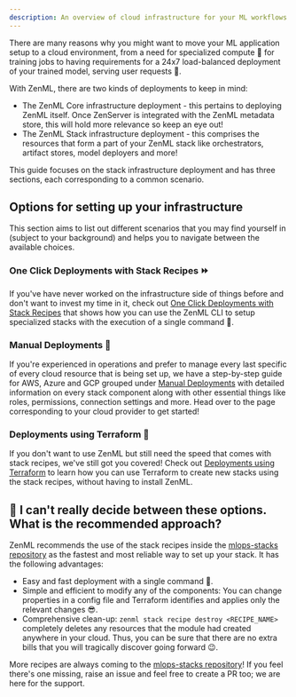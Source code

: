 ```yaml
---
description: An overview of cloud infrastructure for your ML workflows
---
```


There are many reasons why you might want to move your ML application setup to a cloud environment, from a need for specialized compute 💪 for training jobs to having requirements for a 24x7 load-balanced deployment of your trained model, serving user requests 🚀. 

With ZenML, there are two kinds of deployments to keep in mind:
- The ZenML Core infrastructure deployment - this pertains to deploying ZenML itself. Once ZenServer is integrated with the ZenML metadata store, this will hold more relevance so keep an eye out!
- The ZenML Stack infrastructure deployment - this comprises the resources that form a part of your ZenML stack like orchestrators, artifact stores, model deployers and more!

This guide focuses on the stack infrastructure deployment and has three sections, each corresponding to a common scenario.

## Options for setting up your infrastructure

This section aims to list out different scenarios that you may find yourself in (subject to your background) and helps you to navigate between the available choices.

### One Click Deployments with Stack Recipes ⏩

If you've have never worked on the infrastructure side of things before and don't want to invest my time in it, check out [One Click Deployments with Stack Recipes](./stack-recipes.md) that shows how you can use the ZenML CLI to setup specialized stacks with the execution of a single command 🚀.

### Manual Deployments 👷

If you're experienced in operations and prefer to manage every last specific of every cloud resource that is being set up, we have a step-by-step guide for AWS, Azure and GCP grouped under [Manual Deployments](./manual-deployments/) with detailed information on every stack component along with other essential things like roles, permissions, connection settings and more. Head over to the page corresponding to your cloud provider to get started!

### Deployments using Terraform 🙅

If you don't want to use ZenML but still need the speed that comes with stack recipes,
we've still got you covered! Check out [Deployments using Terraform](./deploy-terraform.md) to learn how you can use Terraform to create new stacks using the stack recipes, without having to install ZenML.

## 🙆 I can't really decide between these options. What is the recommended approach?
ZenML recommends the use of the stack recipes inside the [mlops-stacks repository](https://github.com/zenml-io/mlops-stacks) as the fastest and most reliable way to set up your stack. It has the following advantages:
- Easy and fast deployment with a single command 🤯.
- Simple and efficient to modify any of the components: You can change properties in a config file and Terraform identifies and applies only the relevant changes 😎.
- Comprehensive clean-up: `zenml stack recipe destroy <RECIPE_NAME>` completely deletes any resources that the module had created anywhere in your cloud. Thus, you can be sure that there are no extra bills that you will tragically discover going forward 😉.

More recipes are always coming to the [mlops-stacks repository](https://github.com/zenml-io/mlops-stacks)! If you feel there's one missing, raise an issue and feel free to create a PR too; we are here for the support.
